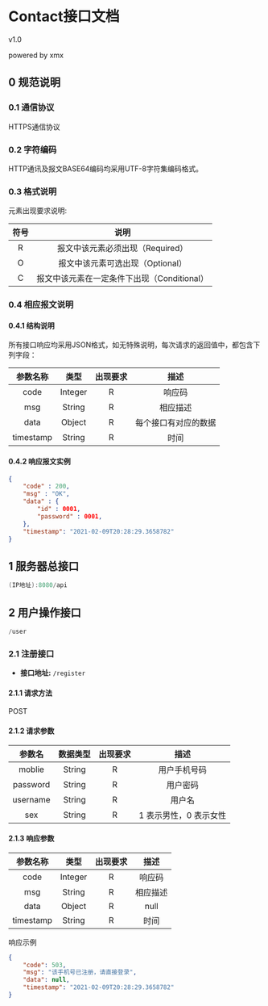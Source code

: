 # Contact接口文档

v1.0

powered by xmx

## 0 规范说明

### 0.1 通信协议

HTTPS通信协议

### 0.2 字符编码

HTTP通讯及报文BASE64编码均采用UTF-8字符集编码格式。

### 0.3 格式说明

元素出现要求说明:

| 符号 |                    说明                     |
| :--: | :-----------------------------------------: |
|  R   |      报文中该元素必须出现（Required）       |
|  O   |      报文中该元素可选出现（Optional）       |
|  C   | 报文中该元素在一定条件下出现（Conditional） |

### 0.4 相应报文说明

#### 0.4.1 结构说明

所有接口响应均采用JSON格式，如无特殊说明，每次请求的返回值中，都包含下列字段：

| 参数名称  |  类型   | 出现要求 |         描述         |
| :-------: | :-----: | :------: | :------------------: |
|   code    | Integer |    R     |        响应码        |
|    msg    | String  |    R     |       相应描述       |
|   data    | Object  |    R     | 每个接口有对应的数据 |
| timestamp | String  |    R     |         时间         |

#### 0.4.2 响应报文实例

```json
{
    "code" : 200,
    "msg" : "OK",
    "data" : {
        "id" : 0001,
        "password" : 0001,
    },
    "timestamp": "2021-02-09T20:28:29.3658782"
}
```



## 1 服务器总接口

```java
(IP地址):8080/api
```

## 2 用户操作接口

```java
/user
```

### 2.1 注册接口

- **接口地址:**	`/register`

#### 2.1.1 请求方法

POST

#### 2.1.2 请求参数

|  参数名  | 数据类型 | 出现要求 |          描述          |
| :------: | :------: | :------: | :--------------------: |
|  moblie  |  String  |    R     |      用户手机号码      |
| password |  String  |    R     |        用户密码        |
| username |  String  |    R     |         用户名         |
|   sex    |  String  |    R     | 1 表示男性，0 表示女性 |

#### 2.1.3 响应参数

| 参数名称  |  类型   | 出现要求 |   描述   |
| :-------: | :-----: | :------: | :------: |
|   code    | Integer |    R     |  响应码  |
|    msg    | String  |    R     | 相应描述 |
|   data    | Object  |    R     |   null   |
| timestamp | String  |    R     |   时间   |

响应示例

```json
{
    "code": 503,
    "msg": "该手机号已注册，请直接登录",
    "data": null,
    "timestamp": "2021-02-09T20:28:29.3658782"
}
```

